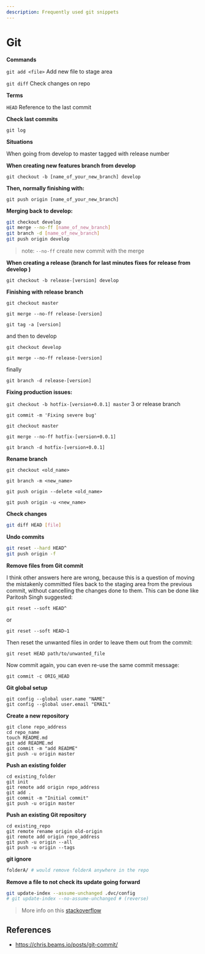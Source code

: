 ```yaml
---
description: Frequently used git snippets
---
```


# Git

**Commands**

`git add <file>` Add new file to stage area

`git diff` Check changes on repo

**Terms**

`HEAD` Reference to the last commit

**Check last commits**

`git log`

**Situations**

When going from develop to master tagged with release number

**When creating new features branch from develop**

`git checkout -b [name_of_your_new_branch] develop`

**Then, normally finishing with:**

`git push origin [name_of_your_new_branch]`

**Merging back to develop:**

```bash
git checkout develop
git merge --no-ff [name_of_new_branch]
git branch -d [name_of_new_branch]
git push origin develop
```

> note: `--no-ff` create new commit with the merge

**When creating a release \(branch for last minutes fixes for release from develop \)**

`git checkout -b release-[version] develop`

**Finishing with release branch**

`git checkout master`

`git merge --no-ff release-[version]`

`git tag -a [version]`

and then to develop

`git checkout develop`

`git merge --no-ff release-[version]`

finally

`git branch -d release-[version]`

**Fixing production issues:**

`git checkout -b hotfix-[version+0.0.1] master` 3 or release branch

`git commit -m 'Fixing severe bug'`

`git checkout master`

`git merge --no-ff hotfix-[version+0.0.1]`

`git branch -d hotfix-[version+0.0.1]`

**Rename branch**

`git checkout <old_name>`

`git branch -m <new_name>`

`git push origin --delete <old_name>`

`git push origin -u <new_name>`

**Check changes**

```bash
git diff HEAD [file]
```

**Undo commits**

```bash
git reset --hard HEAD^
git push origin -f
```

**Remove files from Git commit**

I think other answers here are wrong, because this is a question of moving the mistakenly committed files back to the staging area from the previous commit, without cancelling the changes done to them. This can be done like Paritosh Singh suggested:

```text
git reset --soft HEAD^
```

or

```text
git reset --soft HEAD~1
```

Then reset the unwanted files in order to leave them out from the commit:

```text
git reset HEAD path/to/unwanted_file
```

Now commit again, you can even re-use the same commit message:

```text
git commit -c ORIG_HEAD
```

**Git global setup**

```text
git config --global user.name "NAME"
git config --global user.email "EMAIL"
```

**Create a new repository**

```text
git clone repo_address
cd repo_name
touch README.md
git add README.md
git commit -m "add README"
git push -u origin master
```

**Push an existing folder**

```text
cd existing_folder
git init
git remote add origin repo_address
git add .
git commit -m "Initial commit"
git push -u origin master
```

**Push an existing Git repository**

```text
cd existing_repo
git remote rename origin old-origin
git remote add origin repo_address
git push -u origin --all
git push -u origin --tags
```

**git ignore**

```bash
folderA/ # would remove folderA anywhere in the repo
```

**Remove a file to not check its update going forward**

```bash
git update-index --assume-unchanged .dvc/config
# git update-index --no-assume-unchanged # (reverse)
```

> More info on this [stackoverflow](https://stackoverflow.com/questions/3319479/can-i-git-commit-a-file-and-ignore-its-content-changes)



## References

- https://chris.beams.io/posts/git-commit/